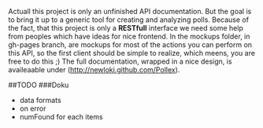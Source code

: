 Actuall this project is only an unfinished API documentation.
But the goal is to bring it up to a generic tool for creating and analyzing polls.
Because of the fact, that this project is only a __RESTfull__ interface we need
some help from peoples which have ideas for nice frontend.
In the mockups folder, in gh-pages branch, are mockups for most of the actions you can perform on this API,
so the first client should be simple to realize, which meens, you are free to do this ;)
The full documentation, wrapped in a nice design, is availeaable under (http://newloki.github.com/Pollex).

##TODO
###Doku
* data formats
* on error
* numFound for each items